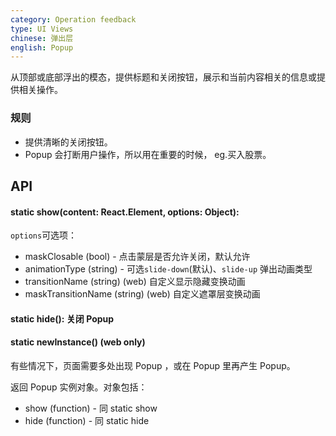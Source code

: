 ```yaml
---
category: Operation feedback
type: UI Views
chinese: 弹出层
english: Popup
---
```



从顶部或底部浮出的模态，提供标题和关闭按钮，展示和当前内容相关的信息或提供相关操作。

### 规则
- 提供清晰的关闭按钮。
- Popup 会打断用户操作，所以用在重要的时候， eg.买入股票。

## API

#### static show(content: React.Element, options: Object):

`options`可选项：

- maskClosable (bool) - 点击蒙层是否允许关闭，默认允许
- animationType (string) - 可选`slide-down`(默认)、`slide-up` 弹出动画类型
- transitionName (string) (web) 自定义显示隐藏变换动画
- maskTransitionName (string) (web) 自定义遮罩层变换动画

#### static hide(): 关闭 Popup

#### static newInstance() (web only)
有些情况下，页面需要多处出现 Popup ，或在 Popup 里再产生 Popup。

返回 Popup 实例对象。对象包括：

- show (function) - 同 static show
- hide (function) - 同 static hide
